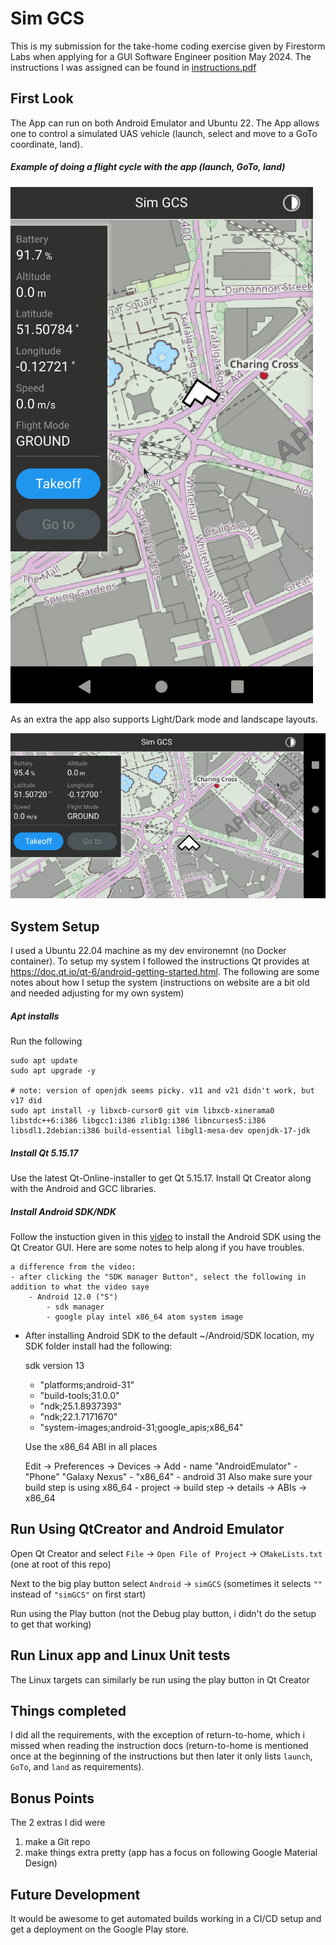 # Sim GCS
This is my submission for the take-home coding exercise given by Firestorm Labs when applying for a GUI Software Engineer position May 2024. The instructions I was assigned can be found in [instructions.pdf](instructions.pdf)

## First Look

The App can run on both Android Emulator and Ubuntu 22. The App allows one to control a simulated UAS vehicle (launch, select and move to a GoTo coordinate, land). 

##### Example of doing a flight cycle with the app (launch, GoTo, land)
![Demonstration](previewFlightCycle.gif)

As an extra the app also supports Light/Dark mode and landscape layouts.

![Demonstration](previewLightDark.gif)

## System Setup

I used a Ubuntu 22.04 machine as my dev environemnt (no Docker container). To setup my system I followed the instructions Qt provides at https://doc.qt.io/qt-6/android-getting-started.html. The following are some notes about how I setup the system (instructions on website are a bit old and needed adjusting for my own system)

##### Apt installs
Run the following

```
sudo apt update
sudo apt upgrade -y

# note: version of openjdk seems picky. v11 and v21 didn't work, but v17 did
sudo apt install -y libxcb-cursor0 git vim libxcb-xinerama0 libstdc++6:i386 libgcc1:i386 zlib1g:i386 libncurses5:i386 libsdl1.2debian:i386 build-essential libgl1-mesa-dev openjdk-17-jdk
```

##### Install Qt 5.15.17
Use the latest Qt-Online-installer to get Qt 5.15.17. Install Qt Creator along with the Android and GCC libraries.

##### Install Android SDK/NDK

Follow the instuction given in this [video](https://doc.qt.io/qt-6/android-getting-started.html) to install the Android SDK using the Qt Creator GUI. Here are some notes to help along if you have troubles.

    a difference from the video: 
    - after clicking the "SDK manager Button", select the following in addition to what the video saye
        - Android 12.0 ("S")
            - sdk manager
            - google play intel x86_64 atom system image
- 
    After installing Android SDK to the default ~/Android/SDK 
    location, my SDK folder install had the following:

    sdk version 13
    - "platforms;android-31"
    - "build-tools;31.0.0"
    - "ndk;25.1.8937393"
    - "ndk;22.1.7171670"
    - "system-images;android-31;google_apis;x86_64"

    Use the x86_64 ABI in all places 

    Edit -> Preferences -> Devices -> Add
      - name "AndroidEmulator"
      - "Phone" "Galaxy Nexus"
      - "x86_64"
      - android 31
    Also make sure your build step is using x86_64
      - project -> build step -> details -> ABIs -> x86_64

## Run Using QtCreator and Android Emulator

Open Qt Creator and select `File` -> `Open File of Project` -> `CMakeLists.txt` (one at root of this repo)

Next to the big play button select `Android` -> `simGCS` (sometimes it selects `""` instead of `"simGCS"` on first start)

Run using the Play button (not the Debug play button, i didn't do the setup to get that working)

## Run Linux app and Linux Unit tests

The Linux targets can similarly be run using the play button in Qt Creator

## Things completed

I did all the requirements, with the exception of return-to-home, which i missed when reading the instruction docs (return-to-home is mentioned once at the beginning of the instructions but then later it only lists `launch`, `GoTo`, and `land` as requirements).

## Bonus Points

The 2 extras I did were 
1. make a Git repo
2. make things extra pretty (app has a focus on following Google Material Design)

## Future Development

It would be awesome to get automated builds working in a CI/CD setup and get a deployment on the Google Play store.